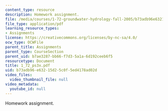 ```yaml
---
content_type: resource
description: Homework assignment.
file: /media/courses/1-72-groundwater-hydrology-fall-2005/b73adb96e63215d25c0f5ed4178ad02d_1_72_ps3x.pdf
file_type: application/pdf
learning_resource_types:
- Assignments
license: https://creativecommons.org/licenses/by-nc-sa/4.0/
ocw_type: OCWFile
parent_title: Assignments
parent_type: CourseSection
parent_uid: b7ae3287-bb66-f7d3-5a1a-6d192ceeb6f5
resourcetype: Document
title: 1_72_ps3x.pdf
uid: b73adb96-e632-15d2-5c0f-5ed4178ad02d
video_files:
  video_thumbnail_file: null
video_metadata:
  youtube_id: null
---
```

Homework assignment.
